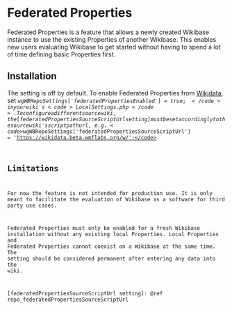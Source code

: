 # Federated Properties

Federated Properties is a feature that allows a newly created Wikibase instance to use the existing Properties of another Wikibase. This enables new users evaluating Wikibase to get started without having to spend a lot of time defining basic Properties first.

## Installation

The setting is off by default. To enable Federated Properties from [Wikidata], set <code>$wgWBRepoSettings['federatedPropertiesEnabled'] = true;</code> in your wiki's <code>LocalSettings.php</code>. To configure a different source wiki, the [federatedPropertiesSourceScriptUrl setting] must be set accordingly to the source wiki's script path url, e.g. <code>$wgWBRepoSettings['federatedPropertiesSourceScriptUrl'] = 'https://wikidata.beta.wmflabs.org/w/';</code>.

## Limitations

For now the feature is not intended for production use. It is only meant to facilitate the evaluation of Wikibase as a software for third party use cases.

Federated Properties must only be enabled for a fresh Wikibase installation without any existing local Properties. Local Properties and Federated Properties cannot coexist on a Wikibase at the same time. The setting should be considered permanent after entering any data into the wiki.

[Wikidata]: https://www.wikidata.org/wiki/Wikidata:Main_Page
[federatedPropertiesSourceScriptUrl setting]: @ref repo_federatedPropertiesSourceScriptUrl
